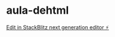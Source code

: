 # aula-dehtml

[Edit in StackBlitz next generation editor ⚡️](https://stackblitz.com/~/github.com/anneluna/aula-dehtml)